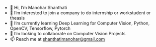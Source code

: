 - 👋 Hi, I’m Manohar Shanthati
- 👀 I’m interested to join a company to do internship or workstudent or theasis
- 🌱 I’m currently learning Deep Learning for Computer Vision, Python, OpenCV, Tensorflow, Pytorch
- 💞️ I’m looking to collaborate on Computer Vision Projects
- 📫 Reach me at shanthatimanohar@gmail.com

<!---
Manohar174/Manohar174 is a ✨ special ✨ repository because its `README.md` (this file) appears on your GitHub profile.
You can click the Preview link to take a look at your changes.
--->
